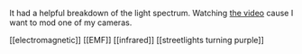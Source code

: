 It had a helpful breakdown of the light spectrum. Watching [the video](https://youtu.be/2Y2KmE5wyzo) cause I want to mod one of my cameras.


[[electromagnetic]]
[[EMF]]
[[infrared]]
[[streetlights turning purple]]

